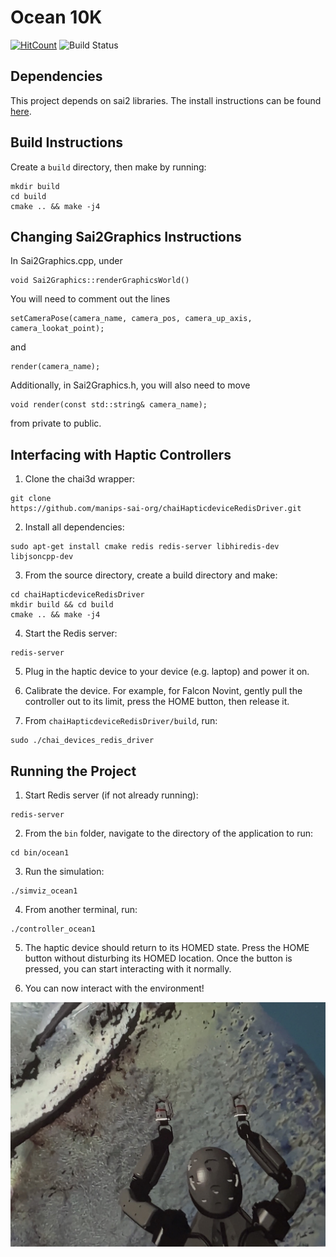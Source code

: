 # Ocean 10K

[![HitCount](https://hits.dwyl.com/zohan638/CS225A-Project.svg?style=flat-square)](http://hits.dwyl.com/zohan638/CS225A-Project)
![Build Status](https://github.com/zohan638/CS225A-Project/actions/workflows/c-cpp.yml/badge.svg)

## Dependencies
This project depends on sai2 libraries. The install instructions can be found
[here](https://github.com/manips-sai-org/OpenSai).


## Build Instructions
Create a `build` directory, then make by running:
```
mkdir build
cd build
cmake .. && make -j4
```

## Changing Sai2Graphics Instructions
In Sai2Graphics.cpp, under 
```
void Sai2Graphics::renderGraphicsWorld()
```
You will need to comment out the lines 
```
setCameraPose(camera_name, camera_pos, camera_up_axis, camera_lookat_point);
```
and
```
render(camera_name);
```
Additionally, in Sai2Graphics.h, you will also need to move
```
void render(const std::string& camera_name);
```
from private to public.


## Interfacing with Haptic Controllers

1. Clone the chai3d wrapper:
```
git clone
https://github.com/manips-sai-org/chaiHapticdeviceRedisDriver.git
```

2. Install all dependencies:
```
sudo apt-get install cmake redis redis-server libhiredis-dev libjsoncpp-dev
```

3. From the source directory, create a build directory and make:
```
cd chaiHapticdeviceRedisDriver
mkdir build && cd build
cmake .. && make -j4
```

4. Start the Redis server:
```
redis-server
```

5. Plug in the haptic device to your device (e.g. laptop) and power it on.

6. Calibrate the device. For example, for Falcon Novint, gently pull the
controller out to its limit, press the HOME button, then release it.

7. From `chaiHapticdeviceRedisDriver/build`, run:
```
sudo ./chai_devices_redis_driver
```


## Running the Project
1. Start Redis server (if not already running):
```
redis-server
```

2. From the `bin` folder, navigate to the directory of the application to run:
```
cd bin/ocean1
```

3. Run the simulation:
```
./simviz_ocean1
```
4. From another terminal, run:
```
./controller_ocean1
```
5. The haptic device should return to its HOMED state. Press the HOME button
without disturbing its HOMED location. Once the button is pressed, you can
start interacting with it normally.

6. You can now interact with the environment!

![screenshot](./assets/screenshot.jpeg?raw=true)
